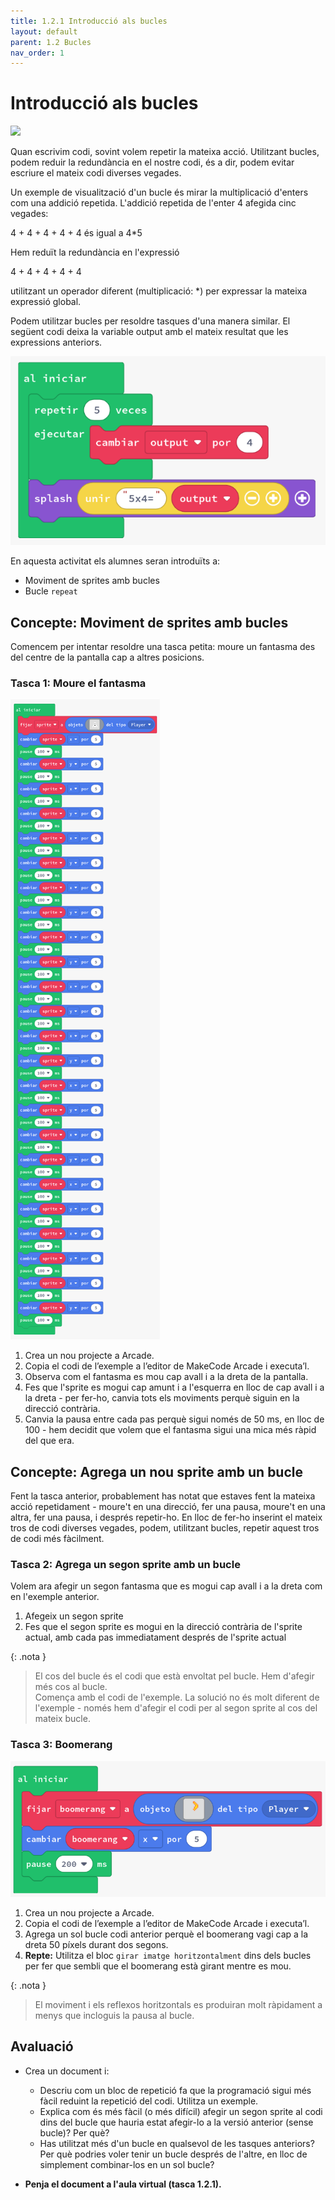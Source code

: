 ```yaml
---
title: 1.2.1 Introducció als bucles
layout: default 
parent: 1.2 Bucles
nav_order: 1
---
```


# Introducció als bucles

![](https://pxt.azureedge.net/blob/ab277878bbda94847be96c96afdee209ccf937c5/static/courses/csintro1/loops/intro.gif)

Quan escrivim codi, sovint volem repetir la mateixa acció. Utilitzant bucles, podem reduir la redundància en el nostre codi, és a dir, podem evitar escriure el mateix codi diverses vegades.

Un exemple de visualització d'un bucle és mirar la multiplicació d'enters com una addició repetida. L'addició repetida de l'enter 4 afegida cinc vegades:

4 + 4 + 4 + 4 + 4 és igual a 4*5


Hem reduït la redundància en l'expressió

4 + 4 + 4 + 4 + 4

utilitzant un operador diferent (multiplicació: *) per expressar la mateixa expressió global.

Podem utilitzar bucles per resoldre tasques d'una manera similar. El següent codi deixa la variable output amb el mateix resultat que les expressions anteriors.

![alt text](../../images/intro_bucles.png)


En aquesta activitat els alumnes seran introduïts a:

- Moviment de sprites amb bucles
- Bucle `repeat`

## Concepte: Moviment de sprites amb bucles

Comencem per intentar resoldre una tasca petita: moure un fantasma des del centre de la pantalla cap a altres posicions. 

### Tasca 1: Moure el fantasma

![alt text](../../images/bucle_fantasma.png)

1. Crea un nou projecte a Arcade.
2. Copia el codi de l’exemple a l’editor de MakeCode Arcade i executa’l.
3. Observa com el fantasma es mou cap avall i a la dreta de la pantalla.
4. Fes que l'sprite es mogui cap amunt i a l'esquerra en lloc de cap avall i a la dreta - per fer-ho, canvia tots els moviments perquè siguin en la direcció contrària.
5. Canvia la pausa entre cada pas perquè sigui només de 50 ms, en lloc de 100 - hem decidit que volem que el fantasma sigui una mica més ràpid del que era.

## Concepte: Agrega un nou sprite amb un bucle

Fent la tasca anterior, probablement has notat que estaves fent la mateixa acció repetidament - moure't en una direcció, fer una pausa, moure't en una altra, fer una pausa, i després repetir-ho. En lloc de fer-ho inserint el mateix tros de codi diverses vegades, podem, utilitzant bucles, repetir aquest tros de codi més fàcilment.

### Tasca 2: Agrega un segon sprite amb un bucle

Volem ara afegir un segon fantasma que es mogui cap avall i a la dreta com en l'exemple anterior.

1. Afegeix un segon sprite
2. Fes que el segon sprite es mogui en la direcció contrària de l'sprite actual, amb cada pas immediatament després de l'sprite actual

{: .nota }
> El cos del bucle és el codi que està envoltat pel bucle. Hem d'afegir més cos al bucle. <br>
> Comença amb el codi de l'exemple. La solució no és molt diferent de l'exemple - només hem d'afegir el codi per al segon sprite al cos del mateix bucle.

### Tasca 3: Boomerang
    
![alt text](../../images/boomerang.png)

1. Crea un nou projecte a Arcade.
2. Copia el codi de l’exemple a l’editor de MakeCode Arcade i executa’l.
3. Agrega un sol bucle codi anterior perquè el boomerang vagi cap a la dreta 50 píxels durant dos segons.
4. **Repte:** Utilitza el bloc `girar imatge horitzontalment` dins dels bucles per fer que sembli que el boomerang està girant mentre es mou.

{: .nota }
> El moviment i els reflexos horitzontals es produiran molt ràpidament a menys que incloguis la pausa al bucle.

## Avaluació

- Crea un document i:
  - Descriu com un bloc de repetició fa que la programació sigui més fàcil reduint la repetició del codi. Utilitza un exemple.
  - Explica com és més fàcil (o més difícil) afegir un segon sprite al codi dins del bucle que hauria estat afegir-lo a la versió anterior (sense bucle)? Per què?
  - Has utilitzat més d'un bucle en qualsevol de les tasques anteriors? Per què podries voler tenir un bucle després de l'altre, en lloc de simplement combinar-los en un sol bucle? 

- **Penja el document a l'aula virtual (tasca 1.2.1).**
